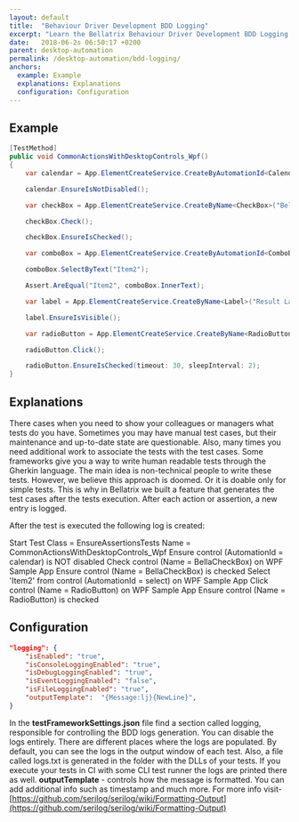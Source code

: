 ```yaml
---
layout: default
title:  "Behaviour Driver Development BDD Logging"
excerpt: "Learn the Bellatrix Behaviour Driver Development BDD Logging works and how to use it."
date:   2018-06-2s 06:50:17 +0200
parent: desktop-automation
permalink: /desktop-automation/bdd-logging/
anchors:
  example: Example
  explanations: Explanations
  configuration: Configuration
---
```

Example
-------
```csharp
[TestMethod]
public void CommonActionsWithDesktopControls_Wpf()
{
    var calendar = App.ElementCreateService.CreateByAutomationId<Calendar>("calendar");

    calendar.EnsureIsNotDisabled();

    var checkBox = App.ElementCreateService.CreateByName<CheckBox>("BellaCheckBox");

    checkBox.Check();

    checkBox.EnsureIsChecked();

    var comboBox = App.ElementCreateService.CreateByAutomationId<ComboBox>("select");

    comboBox.SelectByText("Item2");

    Assert.AreEqual("Item2", comboBox.InnerText);

    var label = App.ElementCreateService.CreateByName<Label>("Result Label");

    label.EnsureIsVisible();

    var radioButton = App.ElementCreateService.CreateByName<RadioButton>("RadioButton");

    radioButton.Click();

    radioButton.EnsureIsChecked(timeout: 30, sleepInterval: 2);
}
```

Explanations
------------
There cases when you need to show your colleagues or managers what tests do you have. Sometimes you may have manual test cases, but their maintenance and up-to-date state are questionable. Also, many times you need additional work to associate the tests with the test cases. Some frameworks give you a way to write human readable tests through the Gherkin language. The main idea is non-technical people to write these tests. However, we believe this approach is doomed. Or it is doable only for simple tests. This is why in Bellatrix we built a feature that generates the test cases after the tests execution. After each action or assertion, a new entry is logged.

After the test is executed the following log is created:

Start Test
Class = EnsureAssertionsTests Name = CommonActionsWithDesktopControls_Wpf
Ensure control (AutomationId = calendar) is NOT disabled
Check control (Name = BellaCheckBox) on WPF Sample App
Ensure control (Name = BellaCheckBox) is checked
Select 'Item2' from control (AutomationId = select) on WPF Sample App
Click control (Name = RadioButton) on WPF Sample App
Ensure control (Name = RadioButton) is checked

Configuration
-------------
```json
"logging": {
    "isEnabled": "true",
    "isConsoleLoggingEnabled": "true",
    "isDebugLoggingEnabled": "true",
    "isEventLoggingEnabled": "false",
    "isFileLoggingEnabled": "true",
    "outputTemplate":  "{Message:lj}{NewLine}",
}
```
In the **testFrameworkSettings.json** file find a section called logging, responsible for controlling the BDD logs generation. You can disable the logs entirely. There are different places where the logs are populated. By default, you can see the logs in the output window of each test. Also, a file called logs.txt is generated in the folder with the DLLs of your tests. If you execute your tests in CI with some CLI test runner the logs are printed there as well. **outputTemplate** - controls how the message is formatted. You can add additional info such as timestamp and much more. 
For more info visit- [https://github.com/serilog/serilog/wiki/Formatting-Output](https://github.com/serilog/serilog/wiki/Formatting-Output)